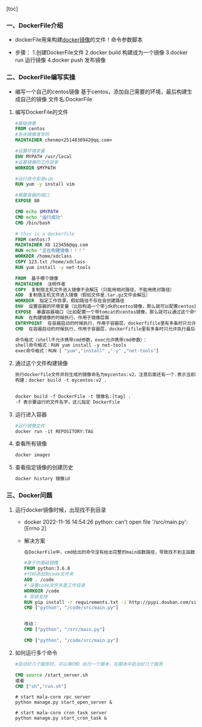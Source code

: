[toc]

### 一、DockerFile介绍

- dockerFile用来构建[docker镜像](https://so.csdn.net/so/search?q=docker镜像&spm=1001.2101.3001.7020)的文件！命令参数脚本

- 步骤：
  1.创建DockerFile文件
  2.docker build 构建成为一个镜像
  3.docker run 运行镜像
  4.docker push 发布镜像

### 二、DockerFile编写实操

- 编写一个自己的centos镜像
  基于centos，添加自己需要的环境，最后构建生成自己的镜像
  文件名:DockerFile

1. 编写DockerFile的文件

   ```dockerfile
   #基础镜像
   FROM centos
   #告诉镜像谁写的
   MAINTAINER chenmo<2514838942@qq.com>
   
   #设置环境变量
   ENV MYPATH /usr/local
   #设置镜像的工作目录
   WORKDIR $MYPATH
   
   #运行命令安装vim
   RUN yum -y install vim
   
   #暴露容器的端口
   EXPOSE 80
   
   CMD echo $MYPATH
   CMD echo "运行成功"
   CMD /bin/bash
   ```

   ```dockerfile
   # this is a dockerfile
   FROM centos:7
   MAINTAINER XD 123456@qq.com
   RUN echo "正在构建镜像！！！"
   WORKDIR /home/xdclass
   COPY 123.txt /home/xdclass
   RUN yum install -y net-tools
   ```

   ```dockerfile
   FROM  基于哪个镜像
   MAINTAINER  注明作者
   COPY  复制宿主机文件进入镜像不会解压（只能用相对路径，不能用绝对路径）
   ADD  复制宿主机文件进入镜像（假如文件是.tar.gz文件会解压）
   WORKDIR  指定工作目录，假如路径不存在会创建路径
   ENV  设置容器的环境变量（比较构造一个带jdk的centos镜像，那么就可以配置centos容器中的jdk环境变量）
   EXPOSE  暴露容器端口（比如配置一个带tomcat的centos镜像，那么就可以通过这个命令将tomcat的8080端口暴露出来）
   RUN  在构建镜像的时候执行，作用于镜像层面
   ENTRYPOINT  在容器启动的时候执行，作用于容器层，dockerfifile里有多条时只允许执行最后一条
   CMD  在容器启动的时候执行，作用于容器层，dockerfifile里有多条时只允许执行最后一条 容器启动后执行默认的命令或者参数，允许被修改
   
   命令格式（shell不允许携带cmd参数，exec允许携带cmd参数）：
   shell命令格式：RUN yum install -y net-tools
   exec命令格式：RUN [ "yum","install" ,"-y" ,"net-tools"]
   ```

   

2. 通过这个文件构建镜像

   ```dockerfile
   执行dockerfile文件并将生成的镜像命名为mycentos:v2，注意后面还有一个.表示当前路径下的dockerfile文件
   构建：docker build -t mycentos:v2 .
   
   
   docker build -f DockerFile -t 镜像名:[tag] .
   -f 表示要运行的文件名字，这儿指定 DockerFile
   ```

3. 运行进入容器

   ```dockerfile
   #运行镜像文件
   docker run -it REPOSITORY:TAG
   
   ```

4. 查看所有镜像

   ```dockerfile
   docker images
   ```

5. 查看指定镜像的创建历史

   ```dockerfile
   docker history 镜像id
   ```

### 三、Docker问题

1. 运行docker镜像时候，出现找不到目录

   - docker 2022-11-16 14:54:26 python: can't open file '/src/main.py': [Errno 2]

   - 解决方案

     ```dockerfile
     在DockerFile中，cmd给出的命令没有给出完整的main函数路径，导致找不到主函数
     
     #基于的基础镜像
     FROM python:3.6.8
     #代码添加到code文件夹
     ADD . /code
     # 设置code文件夹是工作目录
     WORKDIR /code
     # 安装支持
     RUN pip install -r requirements.txt -i http://pypi.douban.com/simple/ --trusted-host pypi.douban.com
     CMD ["python", "/code/src/main.py"]
     
     
     改动：
     CMD ["python", "/src/main.py"]
     
     CMD ["python", "/code/src/main.py"]
     ```

2. 如何运行多个命令

   ```dockerfile
   #启动好几个服务时，可以用CMD 执行一个脚本，在脚本中启动好几个服务
   
   CMD source /start_server.sh
   或者
   CMD ["sh","run.sh"]
   ```

   ```shell
   # start mala-core rpc server
   python manage.py start_open_server &
   
   # start mala-core cron_task server
   python manage.py start_cron_task &
   ```

   